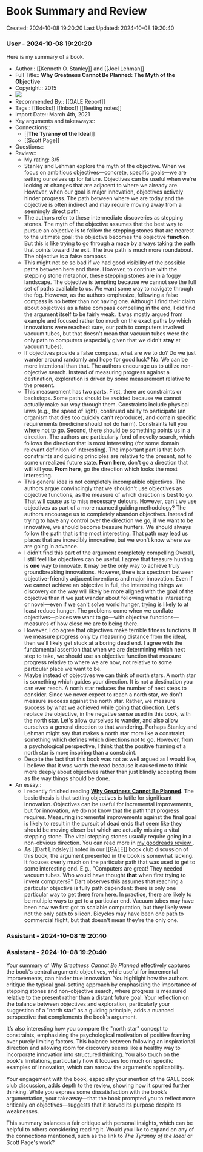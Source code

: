 # Book Summary and Review

Created: 2024-10-08 19:20:20
Last Updated: 2024-10-08 19:20:40

### User - 2024-10-08 19:20:20

Here is my summary of a book. 

- Author:: [[Kenneth O. Stanley]] and [[Joel Lehman]]
- Full Title:: __Why Greatness Cannot Be Planned: The Myth of the Objective__
- Copyright:: 2015
- ![](https://images-na.ssl-images-amazon.com/images/I/41-z21osU7L._SL200_.jpg)
- Recommended By:: [[GALE Report]]
- Tags:: [[Books]] [[Inbox]] [[fleeting notes]]
- Import Date:: March 4th, 2021
- Key arguments and takeaways::
- Connections::
    - [[__The Tyranny of the Ideal__]]
    - [[Scott Page]]
- Questions::
- Review::
    - My rating: 3/5
    - Stanley and Lehman explore the myth of the objective. When we focus on ambitious objectives—concrete, specific goals—we are setting ourselves up for failure. Objectives can be useful when we're looking at changes that are adjacent to where we already are. However, when our goal is major innovation, objectives actively hinder progress. The path between where we are today and the objective is often indirect and may require moving away from a seemingly direct path.
    - The authors refer to these intermediate discoveries as stepping stones. The myth of the objective assumes that the best way to pursue an objective is to follow the stepping stones that are nearest to the ultimate goal: the objective becomes the objective __function__. But this is like trying to go through a maze by always taking the path that points toward the exit. The true path is much more roundabout. The objective is a false compass. 
    - This might not be so bad if we had good visibility of the possible paths between here and there. However, to continue with the stepping stone metaphor, these stepping stones are in a foggy landscape. The objective is tempting because we cannot see the full set of paths available to us. We want some way to navigate through the fog. However, as the authors emphasize, following a false compass is no better than not having one. Although I find their claim about objectives as a false compass compelling in the end, I did find the argument itself to be fairly weak. It was mostly argued from example and focused rather too much on the exact paths by which innovations were reached: sure, our path to computers involved vacuum tubes, but that doesn't mean that vacuum tubes were the only path to computers (especially given that we didn't __stay__ at vacuum tubes). 
    - If objectives provide a false compass, what are we to do? Do we just wander around randomly and hope for good luck? No. We can be more intentional than that. The authors encourage us to utilize non-objective search. Instead of measuring progress against a destination, exploration is driven by some measurement relative to the present. 
    - This measurement has two parts. First, there are constraints or backstops. Some paths should be avoided because we cannot actually make our way through them. Constraints include physical laws (e.g., the speed of light), continued ability to participate (an organism that dies too quickly can't reproduce), and domain specific requirements (medicine should not do harm). Constraints tell you where not to go. Second, there should be something points us in a direction. The authors are particularly fond of novelty search, which follows the direction that is most interesting (for some domain relevant definition of interesting). The important part is that both constraints and guiding principles are relative to the present, not to some unrealized future state. __From here__, don't go a direction that will kill you. __From here__, go the direction which looks the most interesting. 
    - This general idea is not completely incompatible objectives. The authors argue convincingly that we shouldn't use objectives as objective functions, as the measure of which direction is best to go. That will cause us to miss necessary detours. However, can't we use objectives as part of a more nuanced guiding methodology? The authors encourage us to completely abandon objectives. Instead of trying to have any control over the direction we go, if we want to be innovative, we should become treasure hunters. We should always follow the path that is the most interesting. That path may lead us places that are incredibly innovative, but we won't know where we are going in advance. 
    - I didn't find this part of the argument completely compelling.Overall, I still feel like objectives can be useful. I agree that treasure hunting is __one__ way to innovate. It may be the only way to achieve truly groundbreaking innovations. However, there is a spectrum between objective-friendly adjacent inventions and major innovation. Even if we cannot achieve an objective in full, the interesting things we discovery on the way will likely be more aligned with the goal of the objective than if we just wander about following what is interesting or novel—even if we can't solve world hunger, trying is likely to at least reduce hunger. The problems come when we conflate objectives—places we want to go—with objective functions—measures of how close we are to being there. 
    - However, I do agree that objectives make terrible fitness functions. If we measure progress only by measuring distance from the ideal, then we'll likely get stuck at a boring dead end. I agree with the fundamental assertion that when we are determining which next step to take, we should use an objective function that measure progress relative to where we are now, not relative to some particular place we want to be.
    - Maybe instead of objectives we can think of north stars. A north star is something which guides your direction. It is not a destination you can ever reach. A north star reduces the number of next steps to consider. Since we never expect to reach a north star, we don't measure success against the north star. Rather, we measure success by what we achieved while going that direction. Let's replace the objective, in the negative sense used in this book, with the north star. Let's allow ourselves to wander, and also allow ourselves a general direction to that wandering. Perhaps Stanley and Lehman might say that makes a north star more like a constraint, something which defines which directions not to go. However, from a psychological perspective, I think that the positive framing of a north star is more inspiring than a constraint. 
    - Despite the fact that this book was not as well argued as I would like, I believe that it was worth the read because it caused me to think more deeply about objectives rather than just blindly accepting them as the way things should be done.
- An essay::
    - I recently finished reading [__Why Greatness Cannot Be Planned__](https://www.goodreads.com/book/show/25670869-why-greatness-cannot-be-planned). The basic thesis is that setting objectives is futile for significant innovation. Objectives can be useful for incremental improvements, but for innovation, we do not know that the path that progress requires. Measuring incremental improvements against the final goal is likely to result in the pursuit of dead ends that seem like they should be moving closer but which are actually missing a vital stepping stone. The vital stepping stones usually require going in a non-obvious direction. You can read more in [my goodreads review ](https://www.goodreads.com/review/show/3547109271).
    - As [[Dart Lindsley]] noted in our [[GALE]] book club discussion of this book, the argument presented in the book is somewhat lacking. It focuses overly much on the particular path that was used to get to some interesting end. E.g., "Computers are great! They needed vacuum tubes. Who would have thought __that__ when first trying to invent computers?" Dart observes this assumes that reaching a particular objective is fully path dependent: there is only one particular way to get there from here. In practice, there are likely to be multiple ways to get to a particular end. Vacuum tubes may have been how we first got to scalable computation, but they likely were not the only path to silicon. Bicycles may have been one path to commercial flight, but that doesn't mean they're the only one.


### Assistant - 2024-10-08 19:20:40



### Assistant - 2024-10-08 19:20:40

Your summary of *Why Greatness Cannot Be Planned* effectively captures the book's central argument: objectives, while useful for incremental improvements, can hinder true innovation. You highlight how the authors critique the typical goal-setting approach by emphasizing the importance of stepping stones and non-objective search, where progress is measured relative to the present rather than a distant future goal. Your reflection on the balance between objectives and exploration, particularly your suggestion of a "north star" as a guiding principle, adds a nuanced perspective that complements the book's argument.

It’s also interesting how you compare the "north star" concept to constraints, emphasizing the psychological motivation of positive framing over purely limiting factors. This balance between following an inspirational direction and allowing room for discovery seems like a healthy way to incorporate innovation into structured thinking. You also touch on the book's limitations, particularly how it focuses too much on specific examples of innovation, which can narrow the argument's applicability.

Your engagement with the book, especially your mention of the GALE book club discussion, adds depth to the review, showing how it spurred further thinking. While you express some dissatisfaction with the book’s argumentation, your takeaway—that the book prompted you to reflect more critically on objectives—suggests that it served its purpose despite its weaknesses.

This summary balances a fair critique with personal insights, which can be helpful to others considering reading it. Would you like to expand on any of the connections mentioned, such as the link to *The Tyranny of the Ideal* or Scott Page's work?

